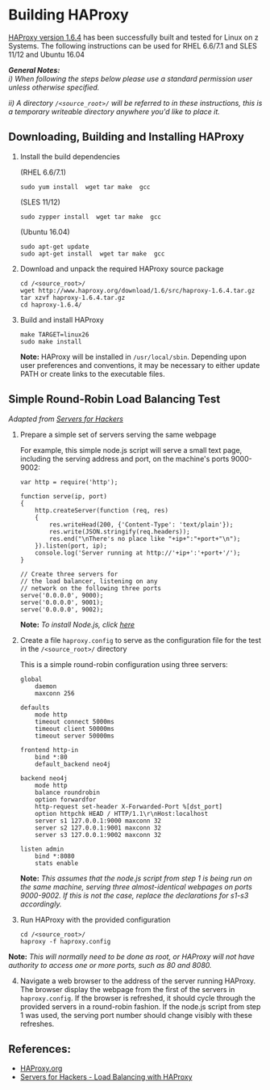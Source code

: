 <!---PACKAGE:HAProxy--->
<!---DISTRO:SLES 12:1.6.4--->
<!---DISTRO:SLES 11:1.6.4--->
<!---DISTRO:RHEL 7.1:1.6.4--->
<!---DISTRO:RHEL 6.6:1.6.4--->
<!---DISTRO:Ubuntu 16.x:1.6.4--->

# Building HAProxy

[HAProxy version 1.6.4](http://www.haproxy.org/) has been successfully built and tested for Linux on z Systems. The following instructions can be used for RHEL 6.6/7.1 and SLES 11/12 and Ubuntu 16.04


_**General Notes:**_ 	 
_i) When following the steps below please use a standard permission user unless otherwise specified._

_ii) A directory `/<source_root>/` will be referred to in these instructions, this is a temporary writeable directory anywhere you'd like to place it._

## Downloading, Building and Installing HAProxy
1. Install the build dependencies

      (RHEL 6.6/7.1)
     ```
    sudo yum install  wget tar make  gcc 
     ```
     
     (SLES 11/12)
     ```
    sudo zypper install  wget tar make  gcc
     ```
	 
	 (Ubuntu 16.04)
     ```
	 sudo apt-get update
     sudo apt-get install  wget tar make  gcc
     ```
2.  Download and unpack the required HAProxy source package

        cd /<source_root>/
        wget http://www.haproxy.org/download/1.6/src/haproxy-1.6.4.tar.gz
        tar xzvf haproxy-1.6.4.tar.gz
        cd haproxy-1.6.4/

3.  Build and install HAProxy

        make TARGET=linux26
        sudo make install

    **Note:** HAProxy will be installed in `/usr/local/sbin`. Depending upon user preferences and conventions, it may be necessary to either update PATH or create links to the executable files.

## Simple Round-Robin Load Balancing Test

_Adapted from [Servers for Hackers](https://serversforhackers.com/load-balancing-with-haproxy)_

1.  Prepare a simple set of servers serving the same webpage

    For example, this simple node.js script will serve a small text page, including the serving address and port, on the machine's ports 9000-9002:

        var http = require('http');

        function serve(ip, port)
        {
            http.createServer(function (req, res)
            {
                res.writeHead(200, {'Content-Type': 'text/plain'});
                res.write(JSON.stringify(req.headers));
                res.end("\nThere's no place like "+ip+":"+port+"\n");
            }).listen(port, ip);
            console.log('Server running at http://'+ip+':'+port+'/');
        }

        // Create three servers for
        // the load balancer, listening on any
        // network on the following three ports
        serve('0.0.0.0', 9000);
        serve('0.0.0.0', 9001);
        serve('0.0.0.0', 9002);

    **Note:** *To install Node.js, click [here](http://developer.ibm.com/node/sdk/)*
2.  Create a file `haproxy.config` to serve as the configuration file for the test in the  `/<source_root>/` directory

    This is a simple round-robin configuration using three servers:

        global
            daemon
            maxconn 256

        defaults
            mode http
            timeout connect 5000ms
            timeout client 50000ms
            timeout server 50000ms

        frontend http-in
            bind *:80
            default_backend neo4j

        backend neo4j
            mode http
            balance roundrobin
            option forwardfor
            http-request set-header X-Forwarded-Port %[dst_port]
            option httpchk HEAD / HTTP/1.1\r\nHost:localhost
            server s1 127.0.0.1:9000 maxconn 32
            server s2 127.0.0.1:9001 maxconn 32
            server s3 127.0.0.1:9002 maxconn 32

        listen admin
            bind *:8080
            stats enable

    **Note:** *This assumes that the node.js script from step 1 is being run on the same machine, serving three almost-identical webpages on ports 9000-9002\. If this is not the case, replace the declarations for s1-s3 accordingly.*

3.  Run HAProxy with the provided configuration
      
        cd /<source_root>/
        haproxy -f haproxy.config

  **Note:** *This will normally need to be done as root, or HAProxy will not have authority to access one or more ports, such as 80 and 8080.*

4.  Navigate a web browser to the address of the server running HAProxy. The browser display the webpage from the first of the servers in `haproxy.config`. If the browser is refreshed, it should cycle through the provided servers in a round-robin fashion. If the node.js script from step 1 was used, the serving port number should change visibly with these refreshes.

## [](#references)References:

*   [HAProxy.org](http://www.haproxy.org/)
*   [Servers for Hackers - Load Balancing with HAProxy](https://serversforhackers.com/load-balancing-with-haproxy)
